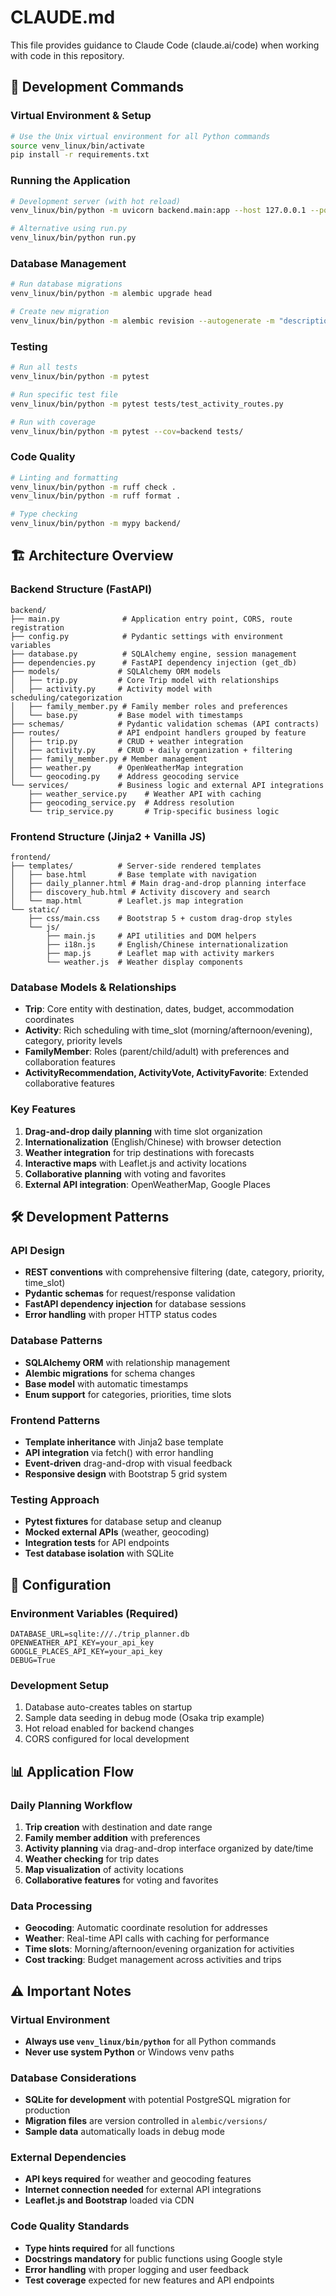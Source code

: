 # CLAUDE.md

This file provides guidance to Claude Code (claude.ai/code) when working with code in this repository.

## 🚀 Development Commands

### Virtual Environment & Setup
```bash
# Use the Unix virtual environment for all Python commands
source venv_linux/bin/activate
pip install -r requirements.txt
```

### Running the Application
```bash
# Development server (with hot reload)
venv_linux/bin/python -m uvicorn backend.main:app --host 127.0.0.1 --port 8000 --reload

# Alternative using run.py
venv_linux/bin/python run.py
```

### Database Management
```bash
# Run database migrations
venv_linux/bin/python -m alembic upgrade head

# Create new migration
venv_linux/bin/python -m alembic revision --autogenerate -m "description"
```

### Testing
```bash
# Run all tests
venv_linux/bin/python -m pytest

# Run specific test file
venv_linux/bin/python -m pytest tests/test_activity_routes.py

# Run with coverage
venv_linux/bin/python -m pytest --cov=backend tests/
```

### Code Quality
```bash
# Linting and formatting
venv_linux/bin/python -m ruff check .
venv_linux/bin/python -m ruff format .

# Type checking
venv_linux/bin/python -m mypy backend/
```

## 🏗️ Architecture Overview

### Backend Structure (FastAPI)
```
backend/
├── main.py              # Application entry point, CORS, route registration
├── config.py            # Pydantic settings with environment variables
├── database.py          # SQLAlchemy engine, session management
├── dependencies.py      # FastAPI dependency injection (get_db)
├── models/             # SQLAlchemy ORM models
│   ├── trip.py         # Core Trip model with relationships
│   ├── activity.py     # Activity model with scheduling/categorization
│   ├── family_member.py # Family member roles and preferences
│   └── base.py         # Base model with timestamps
├── schemas/            # Pydantic validation schemas (API contracts)
├── routes/             # API endpoint handlers grouped by feature
│   ├── trip.py         # CRUD + weather integration
│   ├── activity.py     # CRUD + daily organization + filtering
│   ├── family_member.py # Member management
│   ├── weather.py      # OpenWeatherMap integration
│   └── geocoding.py    # Address geocoding service
└── services/           # Business logic and external API integrations
    ├── weather_service.py    # Weather API with caching
    ├── geocoding_service.py  # Address resolution
    └── trip_service.py       # Trip-specific business logic
```

### Frontend Structure (Jinja2 + Vanilla JS)
```
frontend/
├── templates/          # Server-side rendered templates
│   ├── base.html       # Base template with navigation
│   ├── daily_planner.html # Main drag-and-drop planning interface
│   ├── discovery_hub.html # Activity discovery and search
│   └── map.html        # Leaflet.js map integration
└── static/
    ├── css/main.css    # Bootstrap 5 + custom drag-drop styles
    └── js/
        ├── main.js     # API utilities and DOM helpers
        ├── i18n.js     # English/Chinese internationalization
        ├── map.js      # Leaflet map with activity markers
        └── weather.js  # Weather display components
```

### Database Models & Relationships
- **Trip**: Core entity with destination, dates, budget, accommodation coordinates
- **Activity**: Rich scheduling with time_slot (morning/afternoon/evening), category, priority levels
- **FamilyMember**: Roles (parent/child/adult) with preferences and collaboration features
- **ActivityRecommendation, ActivityVote, ActivityFavorite**: Extended collaborative features

### Key Features
1. **Drag-and-drop daily planning** with time slot organization
2. **Internationalization** (English/Chinese) with browser detection
3. **Weather integration** for trip destinations with forecasts
4. **Interactive maps** with Leaflet.js and activity locations
5. **Collaborative planning** with voting and favorites
6. **External API integration**: OpenWeatherMap, Google Places

## 🛠️ Development Patterns

### API Design
- **REST conventions** with comprehensive filtering (date, category, priority, time_slot)
- **Pydantic schemas** for request/response validation
- **FastAPI dependency injection** for database sessions
- **Error handling** with proper HTTP status codes

### Database Patterns
- **SQLAlchemy ORM** with relationship management
- **Alembic migrations** for schema changes
- **Base model** with automatic timestamps
- **Enum support** for categories, priorities, time slots

### Frontend Patterns
- **Template inheritance** with Jinja2 base template
- **API integration** via fetch() with error handling
- **Event-driven** drag-and-drop with visual feedback
- **Responsive design** with Bootstrap 5 grid system

### Testing Approach
- **Pytest fixtures** for database setup and cleanup
- **Mocked external APIs** (weather, geocoding)
- **Integration tests** for API endpoints
- **Test database isolation** with SQLite

## 🔧 Configuration

### Environment Variables (Required)
```env
DATABASE_URL=sqlite:///./trip_planner.db
OPENWEATHER_API_KEY=your_api_key
GOOGLE_PLACES_API_KEY=your_api_key
DEBUG=True
```

### Development Setup
1. Database auto-creates tables on startup
2. Sample data seeding in debug mode (Osaka trip example)
3. Hot reload enabled for backend changes
4. CORS configured for local development

## 📊 Application Flow

### Daily Planning Workflow
1. **Trip creation** with destination and date range
2. **Family member addition** with preferences
3. **Activity planning** via drag-and-drop interface organized by date/time
4. **Weather checking** for trip dates
5. **Map visualization** of activity locations
6. **Collaborative features** for voting and favorites

### Data Processing
- **Geocoding**: Automatic coordinate resolution for addresses
- **Weather**: Real-time API calls with caching for performance
- **Time slots**: Morning/afternoon/evening organization for activities
- **Cost tracking**: Budget management across activities and trips

## ⚠️ Important Notes

### Virtual Environment
- **Always use `venv_linux/bin/python`** for all Python commands
- **Never use system Python** or Windows venv paths

### Database Considerations
- **SQLite for development** with potential PostgreSQL migration for production
- **Migration files** are version controlled in `alembic/versions/`
- **Sample data** automatically loads in debug mode

### External Dependencies
- **API keys required** for weather and geocoding features
- **Internet connection needed** for external API integrations
- **Leaflet.js and Bootstrap** loaded via CDN

### Code Quality Standards
- **Type hints required** for all functions
- **Docstrings mandatory** for public functions using Google style
- **Error handling** with proper logging and user feedback
- **Test coverage** expected for new features and API endpoints